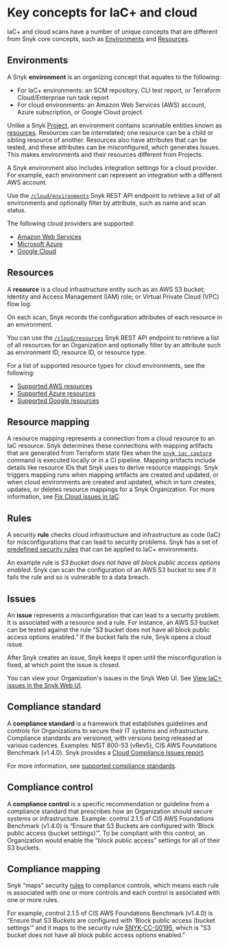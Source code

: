 # Key concepts for IaC+ and cloud

IaC+ and cloud scans have a number of unique concepts that are different from Snyk core concepts, such as [Environments](key-concepts-in-iac+.md#environments) and [Resources](key-concepts-in-iac+.md#resources).

## Environments

A Snyk **environment** is an organizing concept that equates to the following:

* For IaC+ environments: an SCM repository, CLI test report, or Terraform Cloud/Enterprise run task report
* For cloud environments: an Amazon Web Services (AWS) account, Azure subscription, or Google Cloud project.

Unlike a Snyk [Project](../../../snyk-admin/introduction-to-snyk-projects/#project), an environment contains scannable entities known as [resources](key-concepts-in-iac+.md#resources). Resources can be interrelated; one resource can be a child or sibling resource of another. Resources also have attributes that can be tested, and these attributes can be misconfigured, which generates Issues. This makes environments and their resources different from Projects.

A Snyk environment also includes integration settings for a cloud provider. For example, each environment can represent an integration with a different AWS account.

Use the [`/cloud/environments`](https://apidocs.snyk.io/#get-/orgs/-org\_id-/cloud/environments) Snyk REST API endpoint to retrieve a list of all environments and optionally filter by attribute, such as name and scan status.

The following cloud providers are supported:

* [Amazon Web Services](https://aws.amazon.com/)
* [Microsoft Azure](https://azure.microsoft.com/en-us/)
* [Google Cloud](https://cloud.google.com/)

## Resources

A **resource** is a cloud infrastructure entity such as an AWS S3 bucket; Identity and Access Management (IAM) role; or Virtual Private Cloud (VPC) flow log.

On each scan, Snyk records the configuration attributes of each resource in an environment.

You can use the [`/cloud/resources`](https://apidocs.snyk.io/?version=2023-05-29%7Ebeta#get-/orgs/-org\_id-/cloud/resources) Snyk REST API endpoint to retrieve a list of all resources for an Organization and optionally filter by an attribute such as environment ID, resource ID, or resource type.

For a list of supported resource types for cloud environments, see the following:

* [Supported AWS resources](../supported-iac-languages-cloud-providers-and-cloud-resources/supported-aws-resources-for-cloud-context.md)
* [Supported Azure resources](../supported-iac-languages-cloud-providers-and-cloud-resources/supported-azure-resources-for-cloud-context.md)
* [Supported Google resources](../supported-iac-languages-cloud-providers-and-cloud-resources/supported-google-resources-for-cloud-context.md)

## Resource mapping

A resource mapping represents a connection from a cloud resource to an IaC resource. Snyk determines these connections with mapping artifacts that are generated from Terraform state files when the [`snyk iac capture`](../../../snyk-cli/commands/iac-capture.md) command is executed locally or in a CI pipeline. Mapping artifacts include details like resource IDs that Snyk uses to derive resource mappings. Snyk triggers mapping runs when mapping artifacts are created and updated, or when cloud environments are created and updated, which in turn creates, updates, or deletes resource mappings for a Snyk Organization. For more information, see [Fix Cloud issues in IaC](../iac+-code-to-cloud-capabilities/fix-cloud-issues-in-iac.md).

## Rules

A security **rule** checks cloud infrastructure and infrastructure as code (IaC) for misconfigurations that can lead to security problems. Snyk has a set of [predefined security rules](https://security.snyk.io/rules/cloud/) that can be applied to IaC+ environments.

An example rule is _S3 bucket does not have all block public access options enabled_. Snyk can scan the configuration of an AWS S3 bucket to see if it fails the rule and so is vulnerable to a data breach.

## Issues

An **issue** represents a misconfiguration that can lead to a security problem. It is associated with a resource and a rule. For instance, an AWS S3 bucket can be tested against the rule “S3 bucket does not have all block public access options enabled.” If the bucket fails the rule, Snyk opens a cloud issue.

After Snyk creates an issue, Snyk keeps it open until the misconfiguration is fixed, at which point the issue is closed.

You can view your Organization's issues in the Snyk Web UI. See [View IaC+ issues in the Snyk Web UI](cloud-and-integrated-iac-issues/view-cloud-and-integragted-iac-issues-in-the-snyk-web-ui.md).

## Compliance standard <a href="#docs-internal-guid-e2e38027-7fff-9271-f2c0-e23677542f6e" id="docs-internal-guid-e2e38027-7fff-9271-f2c0-e23677542f6e"></a>

A **compliance standard** is a framework that establishes guidelines and controls for Organizations to secure their IT systems and infrastructure. Compliance standards are versioned, with versions being released at various cadences. Examples: NIST 800-53 (vRev5), CIS AWS Foundations Benchmark (v1.4.0). Snyk provides a [Cloud Compliance Issues report](../../../manage-risk/reporting/available-snyk-reports.md#cloud-compliance-issues-report).

For more information, see [supported compliance standards](../view-iac+-and-cloud-compliance-reporting.md#supported-compliance-standards).

## Compliance control <a href="#docs-internal-guid-11e1473c-7fff-ea66-c8f4-16a826a82e6b" id="docs-internal-guid-11e1473c-7fff-ea66-c8f4-16a826a82e6b"></a>

A **compliance control** is a specific recommendation or guideline from a compliance standard that prescribes how an Organization should secure systems or infrastructure. Example: control 2.1.5 of CIS AWS Foundations Benchmark (v1.4.0) is “Ensure that S3 Buckets are configured with ‘Block public access (bucket settings)’”. To be compliant with this control, an Organization would enable the “block public access” settings for all of their S3 buckets.

## Compliance mapping

Snyk “maps” security [rules](key-concepts-in-iac+.md#rules) to compliance controls, which means each rule is associated with one or more controls and each control is associated with one or more rules.

For example, control 2.1.5 of CIS AWS Foundations Benchmark (v1.4.0) is “Ensure that S3 Buckets are configured with ‘Block public access (bucket settings’” and it maps to the security rule [SNYK-CC-00195](https://security.snyk.io/rules/cloud/SNYK-CC-00195), which is “S3 bucket does not have all block public access options enabled.”
